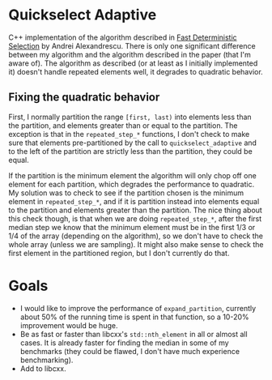 # Quickselect Adaptive

C++ implementation of the algorithm described in [Fast Deterministic Selection](http://arxiv.org/abs/1606.00484) by Andrei Alexandrescu.
There is only one significant difference between my algorithm and the algorithm described in the paper (that I'm aware of).
The algorithm as described (or at least as I initially implemented it) doesn't handle repeated elements well, it degrades to quadratic behavior.

## Fixing the quadratic behavior

First, I normally partition the range `[first, last)` into elements less than the partition, and elements greater than or equal to the partition.
The exception is that in the `repeated_step_*` functions, I don't check to make sure that elements pre-partitioned by the call to `quickselect_adaptive` and to the left of the partition are strictly less than the partition, they could be equal.

If the partition is the minimum element the algorithm will only chop off one element for each partition, which degrades the performance to quadratic.
My solution was to check to see if the partition chosen is the minimum element in `repeated_step_*`, and if it is partition instead into elements equal to the partition and elements greater than the partition.
The nice thing about this check though, is that when we are doing `repeated_step_*`, after the first median step we know that the minimum element must be in the first 1/3 or 1/4 of the array (depending on the algorithm), so we don't have to check the whole array (unless we are sampling).
It might also make sense to check the first element in the partitioned region, but I don't currently do that.

# Goals

* I would like to improve the performance of `expand_partition`, currently about 50% of the running time is spent in that function, so a 10-20% improvement would be huge.
* Be as fast or faster than libcxx's `std::nth_element` in all or almost all cases.  It is already faster for finding the median in some of my benchmarks (they could be flawed, I don't have much experience benchmarking).
* Add to libcxx.
